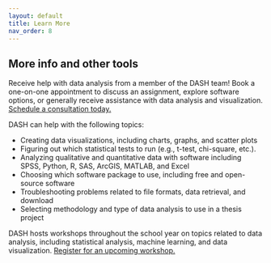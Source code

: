 ```yaml
---
layout: default
title: Learn More
nav_order: 8
---
```


## More info and other tools

Receive help with data analysis from a member of the DASH team! Book a one-on-one appointment to discuss an assignment, explore software options, or generally receive assistance with data analysis and visualization. [Schedule a consultation today.](https://library.mcmaster.ca/services/dash)
 
DASH can help with the following topics:
- Creating data visualizations, including charts, graphs, and scatter plots
- Figuring out which statistical tests to run (e.g., t-test, chi-square, etc.).
- Analyzing qualitative and quantitative data with software including SPSS, Python, R, SAS, ArcGIS, MATLAB, and Excel
- Choosing which software package to use, including free and open-source software
- Troubleshooting problems related to file formats, data retrieval, and download
- Selecting methodology and type of data analysis to use in a thesis project

DASH hosts workshops throughout the school year on topics related to data analysis, including statistical analysis, machine learning, and data visualization. [Register for an upcoming workshop.](https://libcal.mcmaster.ca/calendar/scds?cid=7565&t=g&d=0000-00-00&cal=7565&ct=33831&inc=0)

